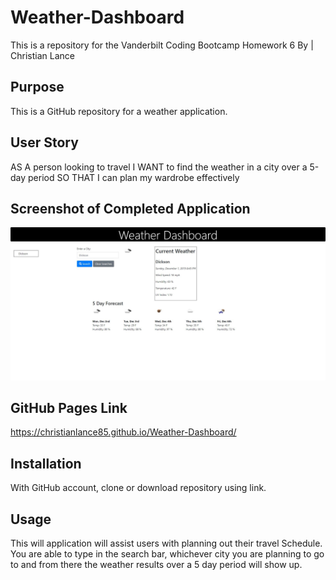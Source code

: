 # Weather-Dashboard
This is a repository for the Vanderbilt Coding Bootcamp Homework 6
By | Christian Lance


## Purpose
This is a GitHub repository for a weather application. 


## User Story
AS A person looking to travel
I WANT to find the weather in a city over a 5-day period
SO THAT I can plan my wardrobe effectively


## Screenshot of Completed Application

![Weather-Dashboard](images/Capture.JPG)

## GitHub Pages Link
https://christianlance85.github.io/Weather-Dashboard/


## Installation

With GitHub account, clone or download repository using link. 


## Usage

This will application will assist users with planning out their travel Schedule.
You are able to type in the search bar, whichever city you are planning to go to
and from there the weather results over a 5 day period will show up.